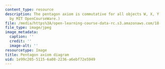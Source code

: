 ```yaml
---
content_type: resource
description: The pentagon axiom is commutative for all objects W, X, Y, Z, in C. (Image
  by MIT OpenCourseWare.)
file: /media/https%3A/open-learning-course-data-rc.s3.amazonaws.com/18-769-topics-in-lie-theory-tensor-categories-spring-2009/1e99c20551156a082236a6ebf72e5949_chp_pentagon.jpg
file_type: image/jpeg
image_metadata:
  caption: ''
  credit: ''
  image-alt: ''
resourcetype: Image
title: Pentagon axiom diagram
uid: 1e99c205-5115-6a08-2236-a6ebf72e5949
---
```

